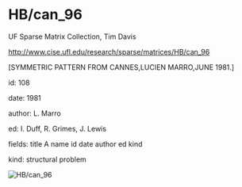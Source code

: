 # HB/can_96

 UF Sparse Matrix Collection, Tim Davis

 http://www.cise.ufl.edu/research/sparse/matrices/HB/can_96

 [SYMMETRIC PATTERN FROM CANNES,LUCIEN MARRO,JUNE 1981.]

 id: 108

 date: 1981

 author: L. Marro

 ed: I. Duff, R. Grimes, J. Lewis

 fields: title A name id date author ed kind

 kind: structural problem

![HB/can_96](http://yifanhu.net/GALLERY/GRAPHS/GIF_SMALL/HB@can_96.gif)
